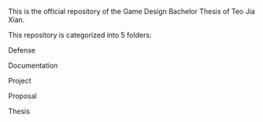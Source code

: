 This is the official repository of the Game Design Bachelor Thesis of Teo Jia Xian.

This repository is categorized into 5 folders:

Defense

Documentation

Project

Proposal

Thesis